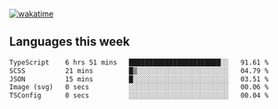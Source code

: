 [![wakatime](https://wakatime.com/badge/user/2d08dcba-b829-42d8-897d-6a005f58591f.svg)](https://wakatime.com/@2d08dcba-b829-42d8-897d-6a005f58591f)

## Languages this week

<!--START_SECTION:waka-->

```txt
TypeScript    6 hrs 51 mins   ███████████████████████░░   91.61 %
SCSS          21 mins         █▒░░░░░░░░░░░░░░░░░░░░░░░   04.79 %
JSON          15 mins         █░░░░░░░░░░░░░░░░░░░░░░░░   03.51 %
Image (svg)   0 secs          ░░░░░░░░░░░░░░░░░░░░░░░░░   00.06 %
TSConfig      0 secs          ░░░░░░░░░░░░░░░░░░░░░░░░░   00.04 %
```

<!--END_SECTION:waka-->
